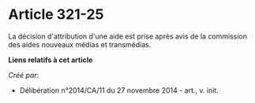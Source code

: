 # Article 321-25

La décision d'attribution d'une aide est prise après avis de la commission des aides nouveaux médias et transmédias.

**Liens relatifs à cet article**

_Créé par_:

  - Délibération n°2014/CA/11 du 27 novembre 2014 - art., v. init.
